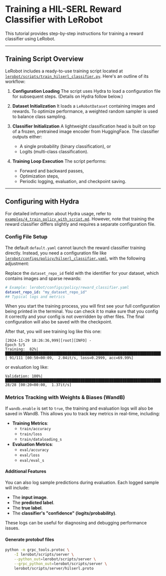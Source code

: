 # Training a HIL-SERL Reward Classifier with LeRobot

This tutorial provides step-by-step instructions for training a reward classifier using LeRobot.

---

## Training Script Overview

LeRobot includes a ready-to-use training script located at [`lerobot/scripts/train_hilserl_classifier.py`](../../lerobot/scripts/train_hilserl_classifier.py). Here's an outline of its workflow:

1. **Configuration Loading**
   The script uses Hydra to load a configuration file for subsequent steps. (Details on Hydra follow below.)

2. **Dataset Initialization**
   It loads a `LeRobotDataset` containing images and rewards. To optimize performance, a weighted random sampler is used to balance class sampling.

3. **Classifier Initialization**
   A lightweight classification head is built on top of a frozen, pretrained image encoder from HuggingFace. The classifier outputs either:
   - A single probability (binary classification), or
   - Logits (multi-class classification).

4. **Training Loop Execution**
   The script performs:
   - Forward and backward passes,
   - Optimization steps,
   - Periodic logging, evaluation, and checkpoint saving.

---

## Configuring with Hydra

For detailed information about Hydra usage, refer to [`examples/4_train_policy_with_script.md`](../examples/4_train_policy_with_script.md). However, note that training the reward classifier differs slightly and requires a separate configuration file.

### Config File Setup

The default `default.yaml` cannot launch the reward classifier training directly. Instead, you need a configuration file like [`lerobot/configs/policy/hilserl_classifier.yaml`](../../lerobot/configs/policy/hilserl_classifier.yaml), with the following adjustment:

Replace the `dataset_repo_id` field with the identifier for your dataset, which contains images and sparse rewards:

```yaml
# Example: lerobot/configs/policy/reward_classifier.yaml
dataset_repo_id: "my_dataset_repo_id"
## Typical logs and metrics
```
When you start the training process, you will first see your full configuration being printed in the terminal. You can check it to make sure that you config it correctly and your config is not overridden by other files. The final configuration will also be saved with the checkpoint.

After that, you will see training log like this one:

```
[2024-11-29 18:26:36,999][root][INFO] -
Epoch 5/5
Training:  82%|██████████████████████████████████████████████████████████████████████████████▋                 | 91/111 [00:50<00:09,  2.04it/s, loss=0.2999, acc=69.99%]
```

or evaluation log like:

```
Validation: 100%|████████████████████████████████████████████████████████████████████████████████████████████████████████████████████████| 28/28 [00:20<00:00,  1.37it/s]
```

### Metrics Tracking with Weights & Biases (WandB)

If `wandb.enable` is set to `true`, the training and evaluation logs will also be saved in WandB. This allows you to track key metrics in real-time, including:

- **Training Metrics**:
  - `train/accuracy`
  - `train/loss`
  - `train/dataloading_s`
- **Evaluation Metrics**:
  - `eval/accuracy`
  - `eval/loss`
  - `eval/eval_s`

#### Additional Features

You can also log sample predictions during evaluation. Each logged sample will include:

- The **input image**.
- The **predicted label**.
- The **true label**.
- The **classifier's "confidence" (logits/probability)**.

These logs can be useful for diagnosing and debugging performance issues.


#### Generate protobuf files

```bash
python -m grpc_tools.protoc \
    -I lerobot/scripts/server \
    --python_out=lerobot/scripts/server \
    --grpc_python_out=lerobot/scripts/server \
    lerobot/scripts/server/hilserl.proto
```
